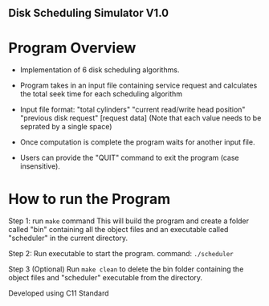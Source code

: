 ## Disk Scheduling Simulator V1.0

# Program Overview

- Implementation of 6 disk scheduling algorithms. 

- Program takes in an input file containing service request and calculates 
  the total seek time for each scheduling algorithm

- Input file format: 
  "total cylinders" "current read/write head position" "previous disk request" [request data]
  (Note that each value needs to be seprated by a single space)

- Once computation is complete the program waits for another input file.

- Users can provide the "QUIT" command to exit the program (case insensitive).

# How to run the Program

Step 1: 
run `make` command
This will build the program and create a folder called "bin" containing all the object files and 
an executable called "scheduler" in the current directory.

Step 2:
Run executable to start the program.
command: `./scheduler`

Step 3 (Optional)
Run `make clean` to delete the bin folder containing the object files and "scheduler" 
executable from the directory.

Developed using C11 Standard
